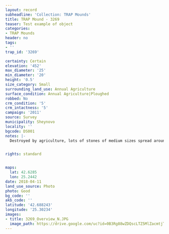 ```yaml
---
layout: record
subheadline: 'Collection: TRAP Mounds'
title: TRAP Mound - 3269
teaser: Test example of object
categories:
- TRAP Mounds
header: no
tags:
- ''
trap_id: '3269'

certainty: Certain
elevation: '452'
max_diameter: '25'
min_diameter: '20'
height: '0.5'
size_category: Small
surrounding_land_use: Annual Agriculture
surface_condition: Annual Agriculture|Ploughed
robbed: No
crm_condition: '5'
crm_intactness: '5'
campaign: '2011'
source: Survey
municipality: Sheynovo
locality: ''
bgcode: DS001
notes: |-
  Destroyed by agriculture, lots of stones of medium sizes spread around.


rights: standard


maps:
  lat: 42.6285
  lon: 25.2442
date: 2018-04-11
land_use_source: Photo
photo: Good
bg_code: ''
akb_code: ''
latitude: '42.688243'
longitude: '25.30234'
images:
- title: 3269_Overview_N.JPG
  image_path: https://drive.google.com/uc?id=0B3Rg88wZDQscLTZ5MlZacmtjT1E
---
```

